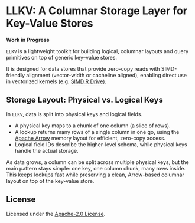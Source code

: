 # LLKV: A Columnar Storage Layer for Key-Value Stores

**Work in Progress**

`LLKV` is a lightweight toolkit for building logical, columnar layouts and query primitives on top of generic key–value stores.

It is designed for data stores that provide zero-copy reads with SIMD-friendly alignment (vector-width or cacheline aligned), enabling direct use in vectorized kernels (e.g. [SIMD R Drive](https://crates.io/crates/simd-r-drive)).

## Storage Layout: Physical vs. Logical Keys

In `LLKV`, data is split into physical keys and logical fields.

- A physical key maps to a chunk of one column (a slice of rows).
- A lookup returns many rows of a single column in one go, using the [Apache Arrow](https://arrow.apache.org/) memory layout for efficient, zero-copy access.
- Logical field IDs describe the higher-level schema, while physical keys handle the actual storage.

As data grows, a column can be split across multiple physical keys, but the main pattern stays simple: one key, one column chunk, many rows inside. This keeps lookups fast while preserving a clean, Arrow-based columnar layout on top of the key-value store.

## License

Licensed under the [Apache-2.0 License](./LICENSE).
